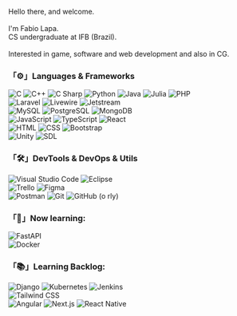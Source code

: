 Hello there, and welcome.<br/><br/>
I'm Fabio Lapa.<br/>
CS undergraduate at IFB (Brazil).<br/>
<br/>
Interested in game, software and web development and also in CG.

### 「⚙」Languages & Frameworks

  ![C](https://img.shields.io/badge/-C-333333?style=plastic&logo=C&logoColor=00599C)
  ![C++](https://img.shields.io/badge/-C++-333333?style=plastic&logo=C%2B%2B&logoColor=00599C)
  ![C Sharp](https://img.shields.io/badge/-C%23-333333?style=plastic&logo=csharp&logoColor=00599C)
  ![Python](https://img.shields.io/badge/-Python-333333?style=plastic&logo=Python)
  ![Java](https://img.shields.io/badge/-Java-333333?style=plastic&logo=Java&logoColor=007396)
  ![Julia](https://img.shields.io/badge/-Julia-333333?style=plastic&logo=Julia)
  ![PHP](https://img.shields.io/badge/-PHP-333333?style=plastic&logo=PHP)<br/>
  ![Laravel](https://img.shields.io/badge/-Laravel-333333?style=plastic&logo=Laravel)
  ![Livewire](https://img.shields.io/badge/-Livewire-333333?style=plastic&logo=livewire)
  ![Jetstream](https://img.shields.io/badge/-Jetstream-333333?style=plastic&logo=jetstream)<br/>
  ![MySQL](https://img.shields.io/badge/-MySQL-333333?style=plastic&logo=mysql)
  ![PostgreSQL](https://img.shields.io/badge/-PostgreSQL-333333?style=plastic&logo=PostgreSQL)
  ![MongoDB](https://img.shields.io/badge/-MongoDB-333333?style=plastic&logo=MongoDB)<br/>
  ![JavaScript](https://img.shields.io/badge/-JavaScript-333333?style=plastic&logo=javascript)
  ![TypeScript](https://img.shields.io/badge/-TypeScript-333333?style=plastic&logo=typescript)
  ![React](https://img.shields.io/badge/-React-333333?style=plastic&logo=react)<br />
  ![HTML](https://img.shields.io/badge/-HTML-333333?style=plastic&logo=HTML5)
  ![CSS](https://img.shields.io/badge/-CSS-333333?style=plastic&logo=CSS3&logoColor=1572B6)
  ![Bootstrap](https://img.shields.io/badge/-Bootstrap-333333?style=plastic&logo=bootstrap)<br/>
  ![Unity](https://img.shields.io/badge/-Unity-333333?style=plastic&logo=unity)
  ![SDL](https://img.shields.io/badge/-SDL-333333?style=plastic&logo=sdl)<br/>

### 「🛠」DevTools & DevOps & Utils

  ![Visual Studio Code](https://img.shields.io/badge/-Visual%20Studio%20Code-333333?style=plastic&logo=visual-studio-code&logoColor=007ACC)
  ![Eclipse](https://img.shields.io/badge/-Eclipse-333333?style=plastic&logo=eclipse-ide&logoColor=2C2255)<br/>
  ![Trello](https://img.shields.io/badge/-Trello-333333?style=plastic&logo=trello&logoColor=007ACC)
  ![Figma](https://img.shields.io/badge/-Figma-333333?style=plastic&logo=figma&logoColor=007ACC)<br/>
  ![Postman](https://img.shields.io/badge/-Postman-333333?style=plastic&logo=postman)
  ![Git](https://img.shields.io/badge/-Git-333333?style=plastic&logo=git)
  ![GitHub](https://img.shields.io/badge/-GitHub-333333?style=plastic&logo=github) (o rly)<br/>

### 「📗」Now learning:

  ![FastAPI](https://img.shields.io/badge/-FastAPI-333333?style=plastic&logo=fastapi)<br/>
  ![Docker](https://img.shields.io/badge/-Docker-333333?style=plastic&logo=docker)<br/>

### 「📚」Learning Backlog:

  ![Django](https://img.shields.io/badge/-Django-333333?style=plastic&logo=django)
  ![Kubernetes](https://img.shields.io/badge/-Kubernetes-333333?style=plastic&logo=kubernetes)
  ![Jenkins](https://img.shields.io/badge/-Jenkins-333333?style=plastic&logo=jenkins)<br/>
  ![Tailwind CSS](https://img.shields.io/badge/-Tailwind_CSS-333333?style=plastic&logo=tailwindcss)<br/>
  ![Angular](https://img.shields.io/badge/-Angular-333333?style=plastic&logo=angular)
  ![Next.js](https://img.shields.io/badge/-Next.js-333333?style=plastic&logo=nextdotjs)
  ![React Native](https://img.shields.io/badge/-React_Native-333333?style=plastic&logo=react)<br/>
